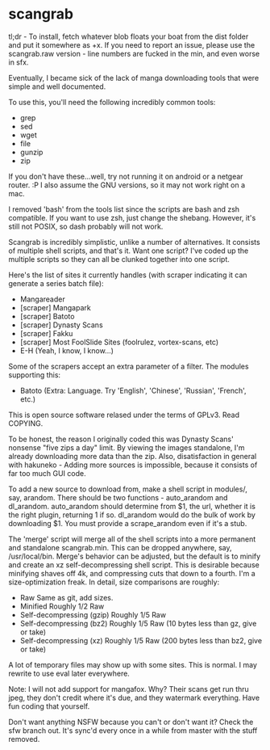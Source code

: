 scangrab
=====

tl;dr - To install, fetch whatever blob floats your boat from the dist folder and put it somewhere as +x. If you need to report an issue, please use the scangrab.raw version - line numbers are fucked in the min, and even worse in sfx.

Eventually, I became sick of the lack of manga downloading tools that were simple and well documented.

To use this, you'll need the following incredibly common tools:

 * grep
 * sed
 * wget
 * file
 * gunzip
 * zip

If you don't have these...well, try not running it on android or a netgear router. :P I also assume the GNU versions, so it may not work right on a mac.

I removed 'bash' from the tools list since the scripts are bash and zsh compatible. If you want to use zsh, just change the shebang. However, it's still not POSIX, so dash probably will not work.

Scangrab is incredibly simplistic, unlike a number of alternatives. It consists of multiple shell scripts, and that's it. Want one script? I've coded up the multiple scripts so they can all be clunked together into one script.

Here's the list of sites it currently handles (with scraper indicating it can generate a series batch file):

 * Mangareader
 * [scraper] Mangapark
 * [scraper] Batoto
 * [scraper] Dynasty Scans
 * [scraper] Fakku
 * [scraper] Most FoolSlide Sites (foolrulez, vortex-scans, etc)
 * E-H (Yeah, I know, I know...)

Some of the scrapers accept an extra parameter of a filter. The modules supporting this:

 * Batoto (Extra: Language. Try 'English', 'Chinese', 'Russian', 'French', etc.)

This is open source software relased under the terms of GPLv3. Read COPYING.

To be honest, the reason I originally coded this was Dynasty Scans' nonsense "five zips a day" limit. By viewing the images standalone, I'm already downloading more data than the zip. Also, disatisfaction in general with hakuneko - Adding more sources is impossible, because it consists of far too much GUI code.

To add a new source to download from, make a shell script in modules/, say, arandom. There should be two functions - auto_arandom and dl_arandom. auto_arandom should determine from $1, the url, whether it is the right plugin, returning 1 if so. dl_arandom would do the bulk of work by downloading $1. You must provide a scrape_arandom even if it's a stub.

The 'merge' script will merge all of the shell scripts into a more permanent and standalone scangrab.min. This can be dropped anywhere, say, /usr/local/bin. Merge's behavior can be adjusted, but the default is to minify and create an xz self-decompressing shell script. This is desirable because minifying shaves off 4k, and compressing cuts that down to a fourth. I'm a size-optimization freak. In detail, size comparisons are roughly:

 * Raw                        Same as git, add sizes.
 * Minified                   Roughly 1/2 Raw
 * Self-decompressing (gzip)  Roughly 1/5 Raw
 * Self-decompressing (bz2)   Roughly 1/5 Raw (10 bytes less than gz, give or take)
 * Self-decompressing (xz)    Roughly 1/5 Raw (200 bytes less than bz2, give or take)


A lot of temporary files may show up with some sites. This is normal. I may rewrite to use eval later everywhere.

Note: I will not add support for mangafox. Why? Their scans get run thru jpeg, they don't credit where it's due, and they watermark everything. Have fun coding that yourself.

Don't want anything NSFW because you can't or don't want it? Check the sfw branch out. It's sync'd every once in a while from master with the stuff removed.

